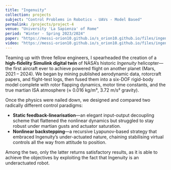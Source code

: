```yaml
---
title: "Ingenuity"
collection: projects
subject: "Control Problems in Robotics - UAVs - Model Based"
permalink: /projects/project-4
venue: "University 'La Sapienza' of Rome"
period: "Winter - Spring 2023/2024"
paper: "https://messi-orion10.github.io/s_orion10.github.io/files/ingenuity.pdf"
video: "https://messi-orion10.github.io/s_orion10.github.io/files/ingenuity_edit.mp4"
---
```


Teaming up with three fellow engineers, I spearheaded the creation of a **high-fidelity Simulink digital twin** of NASA’s historic *Ingenuity* helicopter—the first aircraft ever to achieve powered flight on another planet (Mars, 2021 – 2024).  We began by mining published aerodynamic data, rotorcraft papers, and flight-test logs, then fused them into a six-DOF rigid-body model complete with rotor flapping dynamics, motor time constants, and the true martian ISA atmosphere (≈ 0.016 kg/m³, 3.72 m/s² gravity).

Once the physics were nailed down, we designed and compared two radically different control paradigms:

* **Static feedback-linearisation**—an elegant input-output decoupling scheme that flattened the nonlinear dynamics but struggled to stay robust under martian gusts and actuator saturation.
* **Nonlinear backstepping**—a recursive Lyapunov-based strategy that embraced Ingenuity’s under-actuated nature, chaining stabilising virtual controls all the way from attitude to position.

Among the two, only the latter returns satisfactory results, as it is able to achieve the objectives by exploiting the fact that Ingenuity is an underactuated robot.
